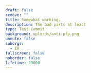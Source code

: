 ```yaml
---
draft: false
remove: ""
title: Somewhat working.
description: The bad parts at least
type: Test Commit
background: uploads/anti-pfp.png
unmute: false
suborgs:
  - IÄ
fullscreen: false
noborder: false
lifetime: 20000
---
```

